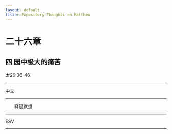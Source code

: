 ```yaml
---
layout: default
title: Expository Thoughts on Matthew
---
```


# 二十六章 

## 四 园中极大的痛苦

太26:36-46

***

中文<br>

***

&emsp;&emsp;释经默想

***

ESV

***
